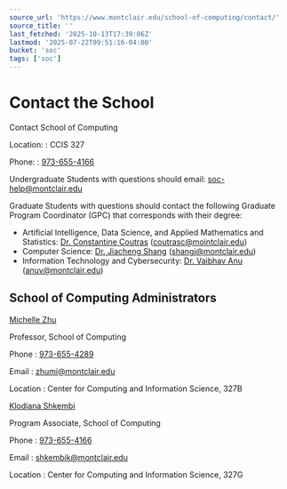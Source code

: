 ```yaml
---
source_url: 'https://www.montclair.edu/school-of-computing/contact/'
source_title: ''
last_fetched: '2025-10-13T17:39:06Z'
lastmod: '2025-07-22T09:51:16-04:00'
bucket: 'soc'
tags: ['soc']
---
```


# Contact the School

Contact School of Computing

Location:
:   CCIS 327

Phone:
:   [973-655-4166](tel:973-655-4166)

Undergraduate Students with questions should email: [soc-help@montclair.edu](mailto:soc-help@montclair.edu)

Graduate Students with questions should contact the following Graduate Program Coordinator (GPC) that corresponds with their degree:

* Artificial Intelligence, Data Science, and Applied Mathematics and Statistics: [Dr. Constantine Coutras](/~coutrasc) ([coutrasc@mointclair.edu](mailto:coutrasc@mointclair.edu))
* Computer Science: [Dr. Jiacheng Shang](/~shangj) ([shangj@montclair.edu](mailto:shangj@montclair.edu))
* Information Technology and Cybersecurity: [Dr. Vaibhav Anu](/~anuv) ([anuv@montclair.edu](mailto:anuv@montclair.edu))

## School of Computing Administrators

[Michelle Zhu](http://www.montclair.edu/~zhumi)

Professor, School of Computing

Phone
:   [973-655-4289](tel:973-655-4289)

Email
:   [zhumi@montclair.edu](mailto:zhumi@montclair.edu)

Location
:   Center for Computing and Information Science, 327B

[Klodiana Shkembi](http://www.montclair.edu/~shkembik)

Program Associate, School of Computing

Phone
:   [973-655-4166](tel:973-655-4166)

Email
:   [shkembik@montclair.edu](mailto:shkembik@montclair.edu)

Location
:   Center for Computing and Information Science, 327G
